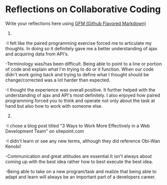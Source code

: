 # Reflections on Collaborative Coding

Write your reflections here using [GFM (Github Flavored Markdown)](https://github.github.com/gfm/)

1.

-I felt like the paired programming exercise forced me to articulate my thoughts. In doing so it definitely gave me a better understanding of ajax and acquiring data from API's.

-Terminology was/has been difficult. Being able to point to a line or portion of code and explain what I'm trying to do or it function. When our code didn't work going back and trying to define what I thought should be change/corrected was a lot harder than expected.

-I thought the experience was overall positive. It further helped with the understanding of ajax and API's most definitely. I also enjoyed how paired programming forced you to think and operate not only about the task at hand but also how to work with someone else.


2.

-I chose a blog post titled "3 Ways to Work More Effectively in a Web Development Team" on sitepoint.com

-I didn't learn or see any new terms, although they did reference Obi-Wan Kenobi!

-Communication and great attitudes are essential.It isn't always about coming up with the best idea rather how to best execute the best idea.

-Being able to take on a new program/task and realize that being able to adapt and learn will always be an important part of a developers career.
